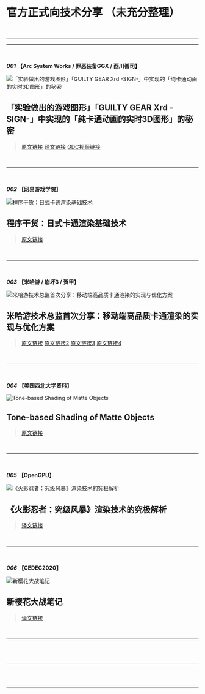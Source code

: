 # 官方正式向技术分享 （未充分整理）

<br>

---
***

<br>

***001*** **【Arc System Works / 罪恶装备GGX / 西川善司】**

![「实验做出的游戏图形」「GUILTY GEAR Xrd -SIGN-」中实现的「纯卡通动画的实时3D图形」的秘密](https://images0.cnblogs.com/blog/503123/201501/061322335466846.jpg "西川善司「实验做出的游戏图形」「GUILTY GEAR Xrd -SIGN-」中实现的「纯卡通动画的实时3D图形」的秘密")

## **「实验做出的游戏图形」「GUILTY GEAR Xrd -SIGN-」中实现的「纯卡通动画的实时3D图形」的秘密**

> [原文链接](https://www.4gamer.net/games/216/G021678/20140703095/)	[译文链接](https://www.cnblogs.com/TracePlus/p/4205798.html)	[GDC视频链接](https://www.youtube.com/watch?v=yhGjCzxJV3E) 

<br>

---

<br>

***002*** **【网易游戏学院】**

![程序干货：日式卡通渲染基础技术](https://pic2.zhimg.com/v2-8aab38f7548cb4670b8434896a23cbab_1440w.jpg?source=172ae18b "程序干货：日式卡通渲染基础技术")

## 程序干货：日式卡通渲染基础技术

> [原文链接](https://zhuanlan.zhihu.com/p/352347502)  

<br>

---

<br>

***003*** **【米哈游 / 崩坏3 / 贺甲】**

![米哈游技术总监首次分享：移动端高品质卡通渲染的实现与优化方案](http://cdn.youxiputao.com/attach/news/2017/05/16/4b39cb39fa13af54.jpg "米哈游技术总监首次分享：移动端高品质卡通渲染的实现与优化方案")

## 米哈游技术总监首次分享：移动端高品质卡通渲染的实现与优化方案

> [原文链接](https://gameinstitute.qq.com/community/detail/124756)   [原文链接2](https://gameinstitute.qq.com/community/detail/114097)   [原文链接3](https://www.163.com/dy/article/DIG8QL3E0526E124.html)  [原文链接4](http://youxiputao.com/articles/17307)

<br>

---

<br>

***004*** **【美国西北大学资料】**

![Tone-based Shading of Matte Objects](https://users.cs.northwestern.edu/~ago820/thesis/jpgs/foot_constIntensity.jpg "Tone-based Shading of Matte Objects")

## Tone-based Shading of Matte Objects

> [原文链接](https://users.cs.northwestern.edu/~ago820/thesis/node26.html)  

<br>

---

<br>

***005*** **【OpenGPU】**

![《火影忍者：究级风暴》渲染技术的究极解析](http://zt.tgbus.com/UploadFiles/naruto3/2013/6/201306031412583693.jpg "《火影忍者：究级风暴》渲染技术的究极解析")

## 《火影忍者：究级风暴》渲染技术的究极解析

> [译文链接](http://zt.tgbus.com/naruto3/2013/06/03/14125745134.shtml)  

<br>

---

<br>

***006*** **【CEDEC2020】**

![新樱花大战笔记](https://blog.ch-wind.com/wp-content/uploads/2021/02/image-20210206104804946.png "新樱花大战笔记")

## 新樱花大战笔记

> [译文链接](https://blog.ch-wind.com/cedec2020-new-sakura-wars-note/)  

<br>

---

<br>







<br>

---

<br>







<br>

---

<br>







